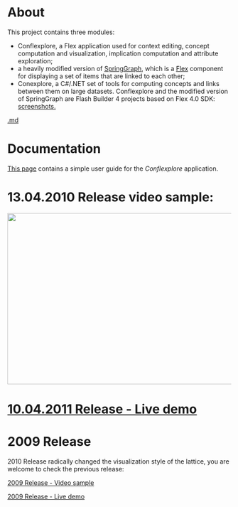 # About #
This project contains three modules:
  * Conflexplore, a Flex application used for context editing, concept computation and visualization, implication computation and attribute exploration;
  * a heavily modified version of [SpringGraph](http://mark-shepherd.com/blog/springgraph-flex-component/), which is a [Flex](http://www.adobe.com/products/flex/) component for displaying a set of items that are linked to each other;
  * Conexplore, a C#/.NET set of tools for computing concepts and links between them on large datasets.
Conflexplore and the modified version of SpringGraph are Flash Builder 4 projects based on Flex 4.0 SDK: [screenshots.](ScreenShots.md)




[.md](.md)
# Documentation #
[This page](Guide.md) contains a simple user guide for the _Conflexplore_ application.
# 13.04.2010 Release video sample: #
<a href='http://www.youtube.com/watch?feature=player_embedded&v=GkXlwaW7IW0' target='_blank'><img src='http://img.youtube.com/vi/GkXlwaW7IW0/0.jpg' width='625' height=385 /></a>

# [10.04.2011 Release - Live demo](http://dl.dropbox.com/u/5911168/FCA%2010.04.2011/Conflexplore.html) #

# 2009 Release #
2010 Release radically changed the visualization style of the lattice, you are welcome to check the previous release:

[2009 Release - Video sample](http://www.youtube.com/watch?v=661qwLaAqBs)




[2009 Release - Live demo](http://files.getdropbox.com/u/14664/FCA/Conflexplore.html)